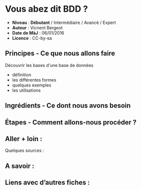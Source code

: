 # Vous abez dit BDD ?


- **Niveau** : **Débutant** / Intermédiaire / Avancé / Expert
- **Auteur** : Vicnent Bergeot
- **Date de MàJ** : 06/01/2016
- **Licence** : CC-by-sa

## Principes - Ce que nous allons faire
Découvrir les bases d'une base de données
- définition
- les différentes formes
- quelques exemples
- les utilisations

## Ingrédients - Ce dont nous avons besoin

## Étapes - Comment allons-nous procéder ?



## Aller + loin : 
Quelques sources : 

## A savoir : 

## Liens avec d’autres fiches : 
